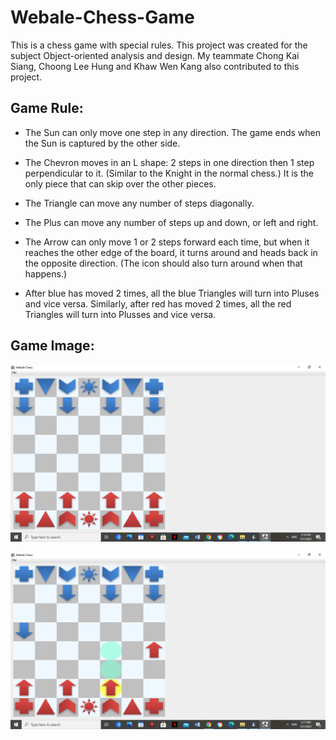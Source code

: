 # Webale-Chess-Game
This is a chess game with special rules. This project was created for the subject Object-oriented analysis and design. My teammate Chong Kai Siang, Choong Lee Hung and Khaw Wen Kang
also contributed to this project.


## Game Rule:

* The Sun can only move one step in any direction. The game ends when the Sun is captured by the other side.

* The Chevron moves in an L shape: 2 steps in one direction then 1 step perpendicular to it. (Similar to the Knight in the normal chess.) It is the only piece that can skip over the other pieces.

* The Triangle can move any number of steps diagonally.

* The Plus can move any number of steps up and down, or left and right.

* The Arrow can only move 1 or 2 steps forward each time, but when it reaches the other edge of the board, it turns around and heads back in the opposite direction. (The icon should also turn around when that happens.)

* After blue has moved 2 times, all the blue Triangles will turn into Pluses and vice versa. Similarly, after red has moved 2 times, all the red Triangles will turn into Plusses and vice versa. 

## Game Image:

![Game Image 1](https://github.com/GuanSoh/Webale-Chess-Game/blob/main/Game%20Image/GameImage1.png)

![Game Image 2](https://github.com/GuanSoh/Webale-Chess-Game/blob/main/Game%20Image/GameImage2.png)

